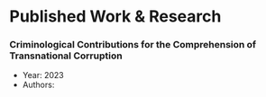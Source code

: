 # Published Work & Research
### Criminological Contributions for the Comprehension of Transnational Corruption
  * Year: 2023
  * Authors: 
